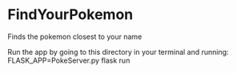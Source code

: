 # FindYourPokemon
Finds the pokemon closest to your name

Run the app by going to this directory in your terminal and running:
FLASK_APP=PokeServer.py flask run
